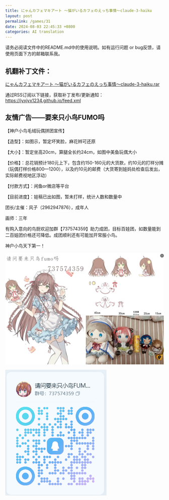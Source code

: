 ```yaml
---
title: にゃんカフェマキアート ～猫がいるカフェのえっち事情～claude-3-haiku
layout: post
permalink: /games/31
date: 2024-08-03 22:45:33 +0800
categories: AI translation
---
```



请务必阅读文件中的README.md中的使用说明。如有运行问题 or bug反馈，请使用页面下方的邮箱联系我。

## 机翻补丁文件：

[にゃんカフェマキアート ～猫がいるカフェのえっち事情～claude-3-haiku.rar](../resources/%E3%81%AB%E3%82%83%E3%82%93%E3%82%AB%E3%83%95%E3%82%A7%E3%83%9E%E3%82%AD%E3%82%A2%E3%83%BC%E3%83%88%20%EF%BD%9E%E7%8C%AB%E3%81%8C%E3%81%84%E3%82%8B%E3%82%AB%E3%83%95%E3%82%A7%E3%81%AE%E3%81%88%E3%81%A3%E3%81%A1%E4%BA%8B%E6%83%85%EF%BD%9Eclaude-3-haiku.rar)

 

通过RSS订阅以下链接，获取补丁发布/更新通知：https://jyxjyx1234.github.io/feed.xml

## 友情广告——要来只小鸟FUMO吗

【神户小鸟毛绒玩偶拼团宣传】

【造型】：如图示，暂定坏笑脸，麻花辫可还原

【大小】：暂定坐高20cm，算腿全长约24cm，如图中美鱼玩偶大小

【价格】：总花销预计180元上下，包含约150-160元的大货款，约10元的打样分摊（玩偶打样价格800—1200），以及约10元的邮费（大货寄到娃妈处检查后发出，实际邮费视地区浮动）

【付款方式】：闲鱼or微店等平台

【目前进度】：娃稿已出如图，暂未打样，统计人数和数量中

团长/主催：风子（2962947876），成年人

画师：三年

有购入意向的鸟厨欢迎加群【737574359】助力成团，目标百娃团，如数量能到二百娃团价格还可降低。成团顺利还有可能加开常服小鸟。

神户小鸟天下第一！

![稿图.png](../img/广告/小鸟稿图.png)

![群号.png](../img/广告/群号.png)
